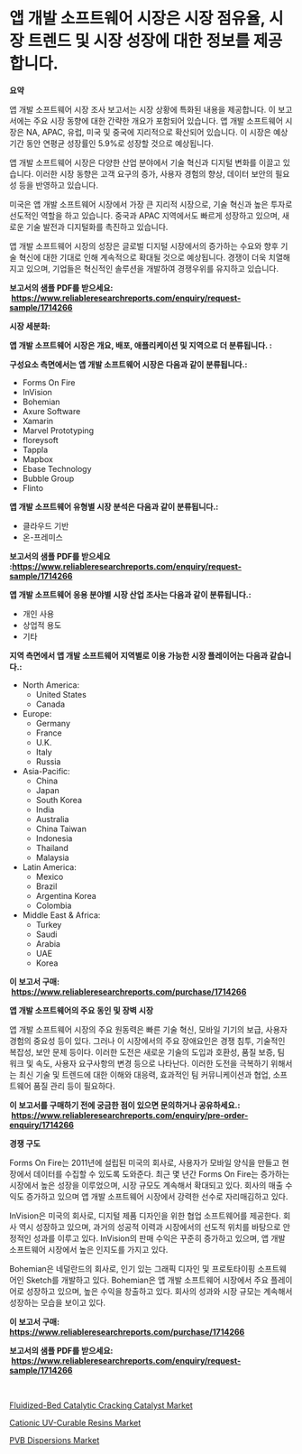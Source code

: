 <p><h1>앱 개발 소프트웨어 시장은 시장 점유율, 시장 트렌드 및 시장 성장에 대한 정보를 제공합니다.</h1></p><p><strong>요약</strong></p>
<p><p>앱 개발 소프트웨어 시장 조사 보고서는 시장 상황에 특화된 내용을 제공합니다. 이 보고서에는 주요 시장 동향에 대한 간략한 개요가 포함되어 있습니다. 앱 개발 소프트웨어 시장은 NA, APAC, 유럽, 미국 및 중국에 지리적으로 확산되어 있습니다. 이 시장은 예상 기간 동안 연평균 성장률인 5.9%로 성장할 것으로 예상됩니다.</p><p>앱 개발 소프트웨어 시장은 다양한 산업 분야에서 기술 혁신과 디지털 변화를 이끌고 있습니다. 이러한 시장 동향은 고객 요구의 증가, 사용자 경험의 향상, 데이터 보안의 필요성 등을 반영하고 있습니다.</p><p>미국은 앱 개발 소프트웨어 시장에서 가장 큰 지리적 시장으로, 기술 혁신과 높은 투자로 선도적인 역할을 하고 있습니다. 중국과 APAC 지역에서도 빠르게 성장하고 있으며, 새로운 기술 발전과 디지털화를 촉진하고 있습니다.</p><p>앱 개발 소프트웨어 시장의 성장은 글로벌 디지털 시장에서의 증가하는 수요와 향후 기술 혁신에 대한 기대로 인해 계속적으로 확대될 것으로 예상됩니다. 경쟁이 더욱 치열해지고 있으며, 기업들은 혁신적인 솔루션을 개발하여 경쟁우위를 유지하고 있습니다.</p></p>
<p><strong>보고서의 샘플 PDF를 받으세요: &nbsp;<a href="https://www.reliableresearchreports.com/enquiry/request-sample/1714266">https://www.reliableresearchreports.com/enquiry/request-sample/1714266</a></strong></p>
<p><strong>시장 세분화:</strong></p>
<p><strong> 앱 개발 소프트웨어 시장은 개요, 배포, 애플리케이션 및 지역으로 더 분류됩니다. :</strong></p>
<p><strong>구성요소 측면에서는 앱 개발 소프트웨어 시장은 다음과 같이 분류됩니다.:</strong></p>
<p><ul><li>Forms On Fire</li><li>InVision</li><li>Bohemian</li><li>Axure Software</li><li>Xamarin</li><li>Marvel Prototyping</li><li>floreysoft</li><li>Tappla</li><li>Mapbox</li><li>Ebase Technology</li><li>Bubble Group</li><li>Flinto</li></ul></p>
<p><strong> 앱 개발 소프트웨어 유형별 시장 분석은 다음과 같이 분류됩니다.:</strong></p>
<p><ul><li>클라우드 기반</li><li>온-프레미스</li></ul></p>
<p><strong>보고서의 샘플 PDF를 받으세요 :<a href="https://www.reliableresearchreports.com/enquiry/request-sample/1714266">https://www.reliableresearchreports.com/enquiry/request-sample/1714266</a></strong></p>
<p><strong> 앱 개발 소프트웨어 응용 분야별 시장 산업 조사는 다음과 같이 분류됩니다.:</strong></p>
<p><ul><li>개인 사용</li><li>상업적 용도</li><li>기타</li></ul></p>
<p><strong>지역 측면에서 앱 개발 소프트웨어 지역별로 이용 가능한 시장 플레이어는 다음과 같습니다.:</strong></p>
<p><ul>
    <li>
        North America:
        <ul>
            <li>United States</li>
            <li>Canada</li>
        </ul>
    </li>
    <li>
        Europe:
        <ul>
            <li>Germany</li>
            <li>France</li>
            <li>U.K.</li>
            <li>Italy</li>
            <li>Russia</li>
        </ul>
    </li>
    <li>
        Asia-Pacific:
        <ul>
            <li>China</li>
            <li>Japan</li>
            <li>South Korea</li>
            <li>India</li>
            <li>Australia</li>
            <li>China Taiwan</li>
            <li>Indonesia</li>
            <li>Thailand</li>
            <li>Malaysia</li>
        </ul>
    </li>
    <li>
        Latin America:
        <ul>
            <li>Mexico</li>
            <li>Brazil</li>
            <li>Argentina Korea</li>
            <li>Colombia</li>
        </ul>
    </li>
    <li>
        Middle East & Africa:
        <ul>
            <li>Turkey</li>
            <li>Saudi</li>
            <li>Arabia</li>
            <li>UAE</li>
            <li>Korea</li>
        </ul>
    </li>
    </ul></p>
<p><strong>이 보고서 구매: &nbsp;<a href="https://www.reliableresearchreports.com/purchase/1714266">https://www.reliableresearchreports.com/purchase/1714266</a></strong></p>
<p><strong>앱 개발 소프트웨어의 주요 동인 및 장벽 시장</strong></p>
<p><p>앱 개발 소프트웨어 시장의 주요 원동력은 빠른 기술 혁신, 모바일 기기의 보급, 사용자 경험의 중요성 등이 있다. 그러나 이 시장에서의 주요 장애요인은 경쟁 침투, 기술적인 복잡성, 보안 문제 등이다. 이러한 도전은 새로운 기술의 도입과 호환성, 품질 보증, 팀 워크 및 속도, 사용자 요구사항의 변경 등으로 나타난다. 이러한 도전을 극복하기 위해서는 최신 기술 및 트렌드에 대한 이해와 대응력, 효과적인 팀 커뮤니케이션과 협업, 소프트웨어 품질 관리 등이 필요하다.</p></p>
<p><strong>이 보고서를 구매하기 전에 궁금한 점이 있으면 문의하거나 공유하세요.: &nbsp;<a href="https://www.reliableresearchreports.com/enquiry/pre-order-enquiry/1714266">https://www.reliableresearchreports.com/enquiry/pre-order-enquiry/1714266</a></strong></p>
<p><strong>경쟁 구도</strong></p>
<p><p>Forms On Fire는 2011년에 설립된 미국의 회사로, 사용자가 모바일 양식을 만들고 현장에서 데이터를 수집할 수 있도록 도와준다. 최근 몇 년간 Forms On Fire는 증가하는 시장에서 높은 성장을 이루었으며, 시장 규모도 계속해서 확대되고 있다. 회사의 매출 수익도 증가하고 있으며 앱 개발 소프트웨어 시장에서 강력한 선수로 자리매김하고 있다.</p><p>InVision은 미국의 회사로, 디지털 제품 디자인을 위한 협업 소프트웨어를 제공한다. 회사 역시 성장하고 있으며, 과거의 성공적 이력과 시장에서의 선도적 위치를 바탕으로 안정적인 성과를 이루고 있다. InVision의 판매 수익은 꾸준히 증가하고 있으며, 앱 개발 소프트웨어 시장에서 높은 인지도를 가지고 있다.</p><p>Bohemian은 네덜란드의 회사로, 인기 있는 그래픽 디자인 및 프로토타이핑 소프트웨어인 Sketch를 개발하고 있다. Bohemian은 앱 개발 소프트웨어 시장에서 주요 플레이어로 성장하고 있으며, 높은 수익을 창출하고 있다. 회사의 성과와 시장 규모는 계속해서 성장하는 모습을 보이고 있다.</p></p>
<p><strong>이 보고서 구매: &nbsp; <a href="https://www.reliableresearchreports.com/purchase/1714266">https://www.reliableresearchreports.com/purchase/1714266</a></strong></p>
<p><strong>보고서의 샘플 PDF를 받으세요: &nbsp;<a href="https://www.reliableresearchreports.com/enquiry/request-sample/1714266">https://www.reliableresearchreports.com/enquiry/request-sample/1714266</a></strong><strong></strong></p>
<p>&nbsp;</p>
<p><p><a href="https://github.com/shotows/Market-Research-Report-List-1/blob/main/fluidized-bed-catalytic-cracking-catalyst-market.md">Fluidized-Bed Catalytic Cracking Catalyst Market</a></p><p><a href="https://github.com/angelajermaine/Market-Research-Report-List-2/blob/main/cationic-uv-curable-resins-market.md">Cationic UV-Curable Resins Market</a></p><p><a href="https://github.com/beatblasta/Market-Research-Report-List-2/blob/main/pvb-dispersions-market.md">PVB Dispersions Market</a></p></p>